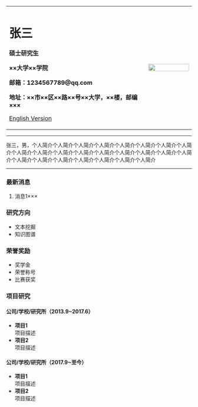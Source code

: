 <div>
<table border="0">
  <tr>
    <td width="75%">
      <h1>张三</h1>
      <p><b>硕士研究生</b></p>
      <p><b>××大学××学院</b></p>
      <p><b>邮箱：1234567789@qq.com</b></p>
      <p><b>地址：××市××区××路××号××大学，××楼，邮编×××</b></p>
      <p><a href="/index-en.html">English Version</a></p>
    </td>
    <td width="25%">
      <img src="/zhengjianzhao.jpg" width="100%">
    </td>
  </tr>
</table>
</div>


---

张三，男，个人简介个人简介个人简介个人简介个人简介个人简介个人简介个人简介个人简介个人简介个人简介个人简介个人简介个人简介个人简介个人简介个人简介个人简介个人简介个人简介个人简介个人简介个人简介个人简介

---

### 最新消息

1. 消息1×××

### 研究方向

- 文本挖掘
- 知识图谱

### 荣誉奖励

- 奖学金
- 荣誉称号
- 比赛获奖

### 项目研究

#### 公司/学校/研究所（2013.9~2017.6）

- **项目1**  
  项目描述
- **项目2**  
  项目描述

#### 公司/学校/研究所（2017.9~至今）

- **项目1**  
  项目描述
- **项目2**  
  项目描述
